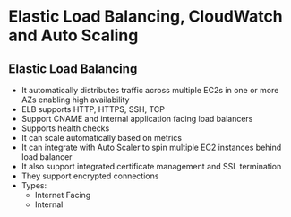 # Elastic Load Balancing, CloudWatch and Auto Scaling

## Elastic Load Balancing

- It automatically distributes traffic across multiple EC2s in one or more AZs enabling high availability
- ELB supports HTTP, HTTPS, SSH, TCP
- Support CNAME and internal application facing load balancers
- Supports health checks
- It can scale automatically based on metrics
- It can integrate with Auto Scaler to spin multiple EC2 instances behind load balancer
- It also support integrated certificate management and SSL termination
- They support encrypted connections
- Types:
  - Internet Facing
  - Internal